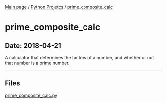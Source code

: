 [Main page](/) / [Python Projetcs](/python) / [prime_composite_calc](/python/2018-04-21_prime_composite_calc)

# prime_composite_calc

## Date: 2018-04-21

A calculator that determines the factors of a number, and whether or not that number is a prime number.

-----

## Files

[prime_composite_calc.py](prime_composite_calc.py)